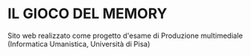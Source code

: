 # IL GIOCO DEL MEMORY
Sito web realizzato come progetto d'esame di Produzione multimediale (Informatica Umanistica, Università di Pisa)
